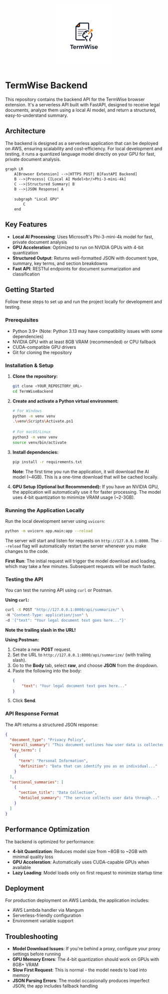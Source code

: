 <div align="center">
  <img src="./.github/assets/TermWise_Placeholder_Logo.png" alt="TermWise Logo" width="200"/>
</div>

# TermWise Backend

This repository contains the backend API for the TermWise browser extension. It's a serverless API built with FastAPI, designed to receive legal documents, analyze them using a local AI model, and return a structured, easy-to-understand summary.

## Architecture

The backend is designed as a serverless application that can be deployed on AWS, ensuring scalability and cost-efficiency. For local development and testing, it runs a quantized language model directly on your GPU for fast, private document analysis.

```mermaid
graph LR
    A[Browser Extension] -->|HTTPS POST| B[FastAPI Backend]
    B -->|Process| C[Local AI Model<br/>Phi-3-mini-4k]
    C -->|Structured Summary| B
    B -->|JSON Response| A
    
    subgraph "Local GPU"
        C
    end
```

## Key Features

- **Local AI Processing**: Uses Microsoft's Phi-3-mini-4k model for fast, private document analysis
- **GPU Acceleration**: Optimized to run on NVIDIA GPUs with 4-bit quantization
- **Structured Output**: Returns well-formatted JSON with document type, summary, key terms, and section breakdowns
- **Fast API**: RESTful endpoints for document summarization and classification

## Getting Started

Follow these steps to set up and run the project locally for development and testing.

### Prerequisites

- Python 3.9+ (Note: Python 3.13 may have compatibility issues with some dependencies)
- NVIDIA GPU with at least 8GB VRAM (recommended) or CPU fallback
- CUDA-compatible GPU drivers
- Git for cloning the repository

### Installation & Setup

1.  **Clone the repository:**
    ```bash
    git clone <YOUR_REPOSITORY_URL>
    cd TermWiseBackend
    ```

2.  **Create and activate a Python virtual environment:**
    ```bash
    # For Windows
    python -m venv venv
    .\venv\Scripts\Activate.ps1

    # For macOS/Linux
    python3 -m venv venv
    source venv/bin/activate
    ```

3.  **Install dependencies:**
    ```bash
    pip install -r requirements.txt
    ```
    
    **Note**: The first time you run the application, it will download the AI model (~4GB). This is a one-time download that will be cached locally.

4.  **GPU Setup (Optional but Recommended):**
    If you have an NVIDIA GPU, the application will automatically use it for faster processing. The model uses 4-bit quantization to minimize VRAM usage (~2-3GB).

### Running the Application Locally

Run the local development server using `uvicorn`:

```bash
python -m uvicorn app.main:app --reload
```

The server will start and listen for requests on `http://127.0.0.1:8000`. The `--reload` flag will automatically restart the server whenever you make changes to the code.

**First Run**: The initial request will trigger the model download and loading, which may take a few minutes. Subsequent requests will be much faster.

### Testing the API

You can test the running API using `curl` or Postman.

**Using `curl`:**

```bash
curl -X POST "http://127.0.0.1:8000/api/summarize/" \
-H "Content-Type: application/json" \
-d '{"text": "Your legal document text goes here..."}'
```

**Note the trailing slash in the URL!**

**Using Postman:**

1.  Create a new **POST** request.
2.  Set the URL to `http://127.0.0.1:8000/api/summarize/` (with trailing slash).
3.  Go to the **Body** tab, select **raw**, and choose **JSON** from the dropdown.
4.  Paste the following into the body:
    ```json
    {
        "text": "Your legal document text goes here..."
    }
    ```
5.  Click **Send**.

### API Response Format

The API returns a structured JSON response:

```json
{
  "document_type": "Privacy Policy",
  "overall_summary": "This document outlines how user data is collected and used...",
  "key_terms": [
    {
      "term": "Personal Information",
      "definition": "Data that can identify you as an individual..."
    }
  ],
  "sectional_summaries": [
    {
      "section_title": "Data Collection",
      "detailed_summary": "The service collects user data through..."
    }
  ]
}
```

## Performance Optimization

The backend is optimized for performance:

- **4-bit Quantization**: Reduces model size from ~8GB to ~2GB with minimal quality loss
- **GPU Acceleration**: Automatically uses CUDA-capable GPUs when available
- **Lazy Loading**: Model loads only on first request to minimize startup time

## Deployment

For production deployment on AWS Lambda, the application includes:
- AWS Lambda handler via Mangum
- Serverless-friendly configuration
- Environment variable support

## Troubleshooting

- **Model Download Issues**: If you're behind a proxy, configure your proxy settings before running
- **GPU Memory Errors**: The 4-bit quantization should work on GPUs with 8GB+ VRAM
- **Slow First Request**: This is normal - the model needs to load into memory
- **JSON Parsing Errors**: The model occasionally produces imperfect JSON; the app includes fallback handling